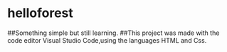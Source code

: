 # helloforest
 ##Something simple but still learning.
 ##This project was made with the code editor Visual Studio Code,using the languages HTML and Css.


